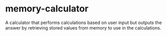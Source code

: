 # memory-calculator
A calculator that performs calculations based on user input but outputs the answer by retrieving stored values from memory to use in the calculations.
